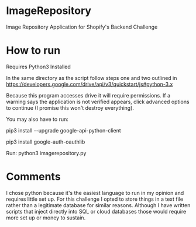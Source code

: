 # ImageRepository
Image Repository Application for Shopify's Backend Challenge

# How to run 
Requires Python3 Installed

In the same directory as the script follow steps one and two outlined in https://developers.google.com/drive/api/v3/quickstart/js#python-3.x

Because this program accesses drive it will require permissions. If a warning says the application is not verified appears, click advanced options to continue (I promise this won't destroy everything).

You may also have to run:

pip3 install --upgrade google-api-python-client

pip3 install  google-auth-oauthlib

Run: python3 imagerepository.py

# Comments

I chose python because it's the easiest language to run in my opinion and requires little set up. For this challenge I opted to store things in a text file rather than a legitimate database for similar reasons. Although I have written scripts that inject directly into SQL or cloud databases those would require more set up or money to sustain. 
